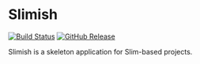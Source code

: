 Slimish
============================
[![Build Status](https://img.shields.io/travis/guillermoandrae/slim-skeleton-app.svg?style=flat)](https://travis-ci.org/guillermoandrae/slim-skeleton-app) [![GitHub Release](https://img.shields.io/github/release/guillermoandrae/slim-skeleton-app.svg?style=flat)](https://github.com/guillermoandrae/slim-skeleton-app/releases)

Slimish is a skeleton application for Slim-based projects.
